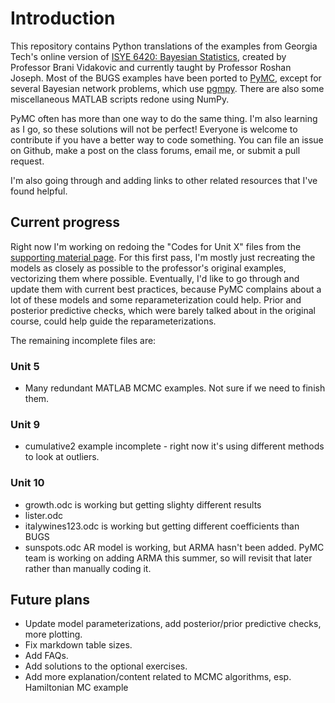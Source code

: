 # Introduction

This repository contains Python translations of the examples from Georgia Tech's online version of [ISYE 6420: Bayesian Statistics](https://www2.isye.gatech.edu/isye6420/), created by Professor Brani Vidakovic and currently taught by Professor Roshan Joseph. Most of the BUGS examples have been ported to [PyMC](https://docs.pymc.io/), except for several Bayesian network problems, which use [pgmpy](https://pgmpy.org/). There are also some miscellaneous MATLAB scripts redone using NumPy.

PyMC often has more than one way to do the same thing. I'm also learning as I go, so these solutions will not be perfect! Everyone is welcome to contribute if you have a better way to code something. You can file an issue on Github, make a post on the class forums, email me, or submit a pull request.

I'm also going through and adding links to other related resources that I've found helpful.

## Current progress

Right now I'm working on redoing the "Codes for Unit X" files from the [supporting material page](https://www2.isye.gatech.edu/isye6420/supporting.html). For this first pass, I'm mostly just recreating the models as closely as possible to the professor's original examples, vectorizing them where possible. Eventually, I'd like to go through and update them with current best practices, because PyMC complains about a lot of these models and some reparameterization could help. Prior and posterior predictive checks, which were barely talked about in the original course, could help guide the reparameterizations.

The remaining incomplete files are:

### Unit 5

- Many redundant MATLAB MCMC examples. Not sure if we need to finish them.

### Unit 9

- cumulative2 example incomplete - right now it's using different methods to look at outliers.

### Unit 10

- growth.odc is working but getting slighty different results
- lister.odc
- italywines123.odc is working but getting different coefficients than BUGS
- sunspots.odc AR model is working, but ARMA hasn't been added. PyMC team is working on adding ARMA this summer, so will revisit that later rather than manually coding it.

## Future plans

- Update model parameterizations, add posterior/prior predictive checks, more plotting.
- Fix markdown table sizes.
- Add FAQs.
- Add solutions to the optional exercises.
- Add more explanation/content related to MCMC algorithms, esp. Hamiltonian MC example